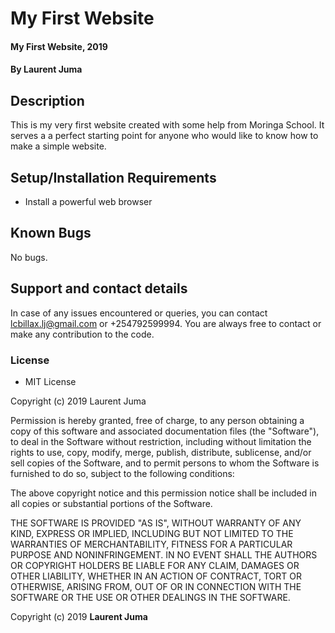 # My First Website
#### My First Website, 2019
#### By **Laurent Juma**
## Description
This is my very first website created with some help from Moringa School. It serves a a perfect starting point for anyone who would like to
know how to make a simple website.
## Setup/Installation Requirements
* Install a powerful web browser
## Known Bugs
No bugs.
## Support and contact details
In case of any issues encountered or queries, you can contact lcbillax.lj@gmail.com or +254792599994. You are always free to contact
or make any contribution to the code.
### License
* MIT License

Copyright (c) 2019 Laurent Juma

Permission is hereby granted, free of charge, to any person obtaining a copy
of this software and associated documentation files (the "Software"), to deal
in the Software without restriction, including without limitation the rights
to use, copy, modify, merge, publish, distribute, sublicense, and/or sell
copies of the Software, and to permit persons to whom the Software is
furnished to do so, subject to the following conditions:

The above copyright notice and this permission notice shall be included in all
copies or substantial portions of the Software.

THE SOFTWARE IS PROVIDED "AS IS", WITHOUT WARRANTY OF ANY KIND, EXPRESS OR
IMPLIED, INCLUDING BUT NOT LIMITED TO THE WARRANTIES OF MERCHANTABILITY,
FITNESS FOR A PARTICULAR PURPOSE AND NONINFRINGEMENT. IN NO EVENT SHALL THE
AUTHORS OR COPYRIGHT HOLDERS BE LIABLE FOR ANY CLAIM, DAMAGES OR OTHER
LIABILITY, WHETHER IN AN ACTION OF CONTRACT, TORT OR OTHERWISE, ARISING FROM,
OUT OF OR IN CONNECTION WITH THE SOFTWARE OR THE USE OR OTHER DEALINGS IN THE
SOFTWARE.

Copyright (c) 2019 **Laurent Juma**
